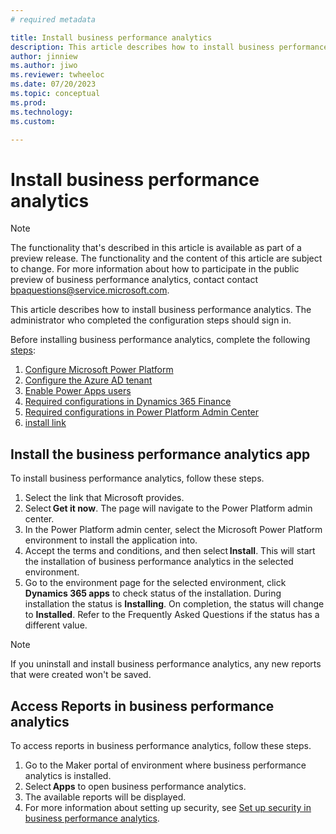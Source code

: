 ```yaml
---
# required metadata

title: Install business performance analytics
description: This article describes how to install business performance analytics
author: jinniew
ms.author: jiwo
ms.reviewer: twheeloc 
ms.date: 07/20/2023
ms.topic: conceptual
ms.prod: 
ms.technology:
ms.custom:

---
```


# Install business performance analytics

>[!NOTE]
>The functionality that's described in this article is available as part of a preview release. The functionality and the content of this article are subject to change. For more information about how to participate in the public preview of business performance analytics, contact contact <bpaquestions@service.microsoft.com>.

This article describes how to install business performance analytics. The administrator who completed the configuration steps should sign in.    

Before installing business performance analytics, complete the following [steps](configure-bpa.md): 
1. [Configure Microsoft Power Platform](configure-bpa.md#configure-microsoft-power-platform)
2. [Configure the Azure AD tenant](configure-bpa.md#configure-the-azure-ad-tenant)
3. [Enable Power Apps users](configure-bpa.md#power-app-users)
4. [Required configurations in Dynamics 365 Finance](configure-bpa.md#required-configurations-in-dynamics-365-finance)
5. [Required configurations in Power Platform Admin Center](configure-bpa.md#required-configurations-in-power-platform-admin-center)
6. [install link](https://forms.office.com/Pages/ResponsePage.aspx?id=v4j5cvGGr0GRqy180BHbR2V_9HFL4cRGtih_PMMDw1dUMFZHOUlUNlpVN1c4V1VJM0RNNlk2UkQ1MC4u)

## Install the business performance analytics app

To install business performance analytics, follow these steps. 

1. Select the link that Microsoft provides. 
2. Select **Get it now**. The page will navigate to the Power Platform admin center. 
3. In the Power Platform admin center, select the Microsoft Power Platform environment to install the application into. 
4. Accept the terms and conditions, and then select **Install**. This will start the installation of business performance analytics in the selected environment. 
5. Go to the environment page for the selected environment, click **Dynamics 365 apps** to check status of the installation. During installation the status is **Installing**. On completion, the status will change to **Installed**. Refer to the Frequently Asked Questions if the status has a different value. 

>[!NOTE]
>If you uninstall and install business performance analytics, any new reports that were created won't be saved.

## Access Reports in business performance analytics

To access reports in business performance analytics, follow these steps. 

1. Go to the Maker portal of environment where business performance analytics is installed.
2. Select **Apps** to open business performance analytics.
3. The available reports will be displayed. 
4. For more information about setting up security, see [Set up security in business performance analytics](set-up-security.md).




   
